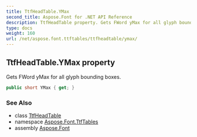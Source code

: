 ```yaml
---
title: TtfHeadTable.YMax
second_title: Aspose.Font for .NET API Reference
description: TtfHeadTable property. Gets FWord yMax for all glyph bounding boxes
type: docs
weight: 160
url: /net/aspose.font.ttftables/ttfheadtable/ymax/
---
```

## TtfHeadTable.YMax property

Gets FWord yMax for all glyph bounding boxes.

```csharp
public short YMax { get; }
```

### See Also

* class [TtfHeadTable](../)
* namespace [Aspose.Font.TtfTables](../../ttfheadtable/)
* assembly [Aspose.Font](../../../)


